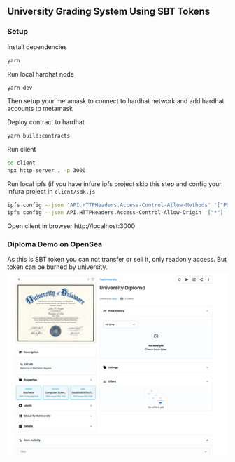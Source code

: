## University Grading System Using SBT Tokens

### Setup

Install dependencies
```bash
yarn
```

Run local hardhat node
```bash
yarn dev
```
Then setup your metamask to connect to hardhat network and add hardhat accounts to metamask

Deploy contract to hardhat
```bash
yarn build:contracts
```

Run client
```bash
cd client
npx http-server . -p 3000
```

Run local ipfs (if you have infure ipfs project skip this step and config your infura project in `client/sdk.js`
```bash
ipfs config --json 'API.HTTPHeaders.Access-Control-Allow-Methods' '["PUT", "GET", "POST", "OPTIONS"]'
ipfs config --json API.HTTPHeaders.Access-Control-Allow-Origin '["*"]'
```

Open client in browser http://localhost:3000

### Diploma Demo on OpenSea
As this is SBT token you can not transfer or sell it, only readonly access. But token can be burned by university.
![Token in OpenSea](https://github.com/var77/university-sbt/blob/main/demo.png?raw=true)
